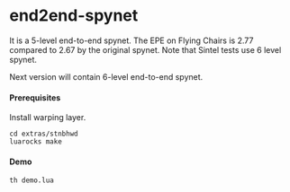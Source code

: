# end2end-spynet
It is a 5-level end-to-end spynet. The EPE on Flying Chairs is 2.77 compared to 2.67 by the original spynet. Note that Sintel tests use 6 level spynet.

Next version will contain 6-level end-to-end spynet.

#### Prerequisites
Install warping layer.

    cd extras/stnbhwd
    luarocks make

#### Demo

    th demo.lua
